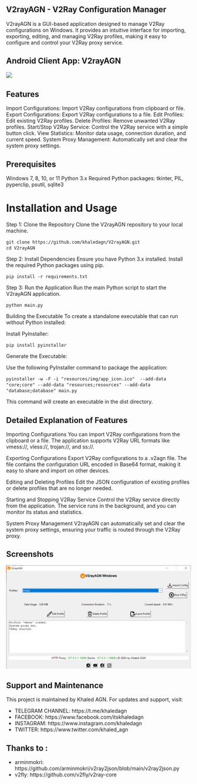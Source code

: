 ## V2rayAGN - V2Ray Configuration Manager
V2rayAGN is a GUI-based application designed to manage V2Ray configurations on Windows. It provides an intuitive interface for importing, exporting, editing, and managing V2Ray profiles, making it easy to configure and control your V2Ray proxy service.

## Android Client App: V2rayAGN
<p>
<a href="https://play.google.com/store/apps/details?id=com.agn.v2ray"><img src="https://play.google.com/intl/en_us/badges/images/generic/en-play-badge.png" height="100"></a>
</p>

## Features
Import Configurations: Import V2Ray configurations from clipboard or file.
Export Configurations: Export V2Ray configurations to a file.
Edit Profiles: Edit existing V2Ray profiles.
Delete Profiles: Remove unwanted V2Ray profiles.
Start/Stop V2Ray Service: Control the V2Ray service with a simple button click.
View Statistics: Monitor data usage, connection duration, and current speed.
System Proxy Management: Automatically set and clear the system proxy settings.

## Prerequisites
Windows 7, 8, 10, or 11
Python 3.x
Required Python packages: tkinter, PIL, pyperclip, psutil, sqlite3


# Installation and Usage
Step 1: Clone the Repository
Clone the V2rayAGN repository to your local machine.

```
git clone https://github.com/khaledagn/V2rayAGN.git
cd V2rayAGN
```
Step 2: Install Dependencies
Ensure you have Python 3.x installed. Install the required Python packages using pip.

```
pip install -r requirements.txt
```
Step 3: Run the Application
Run the main Python script to start the V2rayAGN application.

```
python main.py
```
Building the Executable
To create a standalone executable that can run without Python installed:

Install PyInstaller:

```
pip install pyinstaller
```
Generate the Executable:

Use the following PyInstaller command to package the application:

```
pyinstaller -w -F -i "resources/img/app_icon.ico"  --add-data "core;core" --add-data "resources;resources" --add-data "database;database" main.py
```
This command will create an executable in the dist directory.

## Detailed Explanation of Features

Importing Configurations
You can import V2Ray configurations from the clipboard or a file. The application supports V2Ray URL formats like vmess://, vless://, trojan://, and ss://.

Exporting Configurations
Export V2Ray configurations to a .v2agn file. The file contains the configuration URL encoded in Base64 format, making it easy to share and import on other devices.

Editing and Deleting Profiles
Edit the JSON configuration of existing profiles or delete profiles that are no longer needed.

Starting and Stopping V2Ray Service
Control the V2Ray service directly from the application. The service runs in the background, and you can monitor its status and statistics.

System Proxy Management
V2rayAGN can automatically set and clear the system proxy settings, ensuring your traffic is routed through the V2Ray proxy.

## Screenshots

![V2rayAGN WINDOWS](screenshots/v2rayagn.PNG)

## Support and Maintenance
This project is maintained by Khaled AGN. For updates and support, visit:

<ul>
 <li>TELEGRAM CHANNEL: https://t.me/khaledagn</li>
 <li>FACEBOOK: https://www.facebook.com/itskhaledagn</li>
 <li>INSTAGRAM: https://www.instagram.com/khaledagn</li>
 <li>TWITTER: https://www.twitter.com/khaled_agn</li>
 
 </ul>

## Thanks to :

<ul>
 <li>arminmokri: https://github.com/arminmokri/v2ray2json/blob/main/v2ray2json.py</li>
 <li>v2fly: https://github.com/v2fly/v2ray-core</li>
 </ul>
